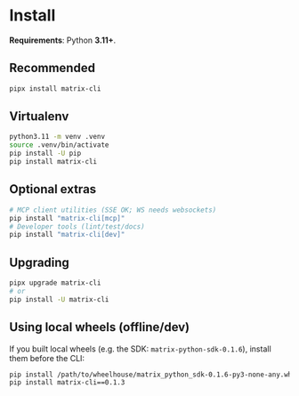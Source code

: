 <!-- docs/install.md -->

# Install

**Requirements**: Python **3.11+**.

## Recommended

```bash
pipx install matrix-cli
```

## Virtualenv

```bash
python3.11 -m venv .venv
source .venv/bin/activate
pip install -U pip
pip install matrix-cli
```

## Optional extras

```bash
# MCP client utilities (SSE OK; WS needs websockets)
pip install "matrix-cli[mcp]"
# Developer tools (lint/test/docs)
pip install "matrix-cli[dev]"
```

## Upgrading

```bash
pipx upgrade matrix-cli
# or
pip install -U matrix-cli
```

## Using local wheels (offline/dev)

If you built local wheels (e.g. the SDK: `matrix-python-sdk-0.1.6`), install them before the CLI:

```bash
pip install /path/to/wheelhouse/matrix_python_sdk-0.1.6-py3-none-any.whl
pip install matrix-cli==0.1.3
```
